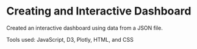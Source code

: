 # Creating and Interactive Dashboard

Created an interactive dashboard using data from a JSON file.

Tools used: JavaScript, D3, Plotly, HTML, and CSS
